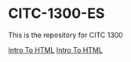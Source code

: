 # CITC-1300-ES
This is the repository for CITC 1300

<a href = "proj1/index.html">Intro To HTML</a>
<a href = "proj2/index.html">Intro To HTML</a>